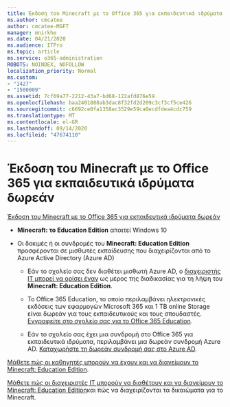 ```yaml
---
title: Έκδοση του Minecraft με το Office 365 για εκπαιδευτικά ιδρύματα δωρεάν
ms.author: cmcatee
author: cmcatee-MSFT
manager: mnirkhe
ms.date: 04/21/2020
ms.audience: ITPro
ms.topic: article
ms.service: o365-administration
ROBOTS: NOINDEX, NOFOLLOW
localization_priority: Normal
ms.custom:
- "1427"
- "1500009"
ms.assetid: 7cf69a77-2212-43a7-bd68-122afd876e59
ms.openlocfilehash: baa2401888ab3dac8f32fd2d209c3cf3cf5ce426
ms.sourcegitcommit: c6692ce0fa1358ec3529e59ca0ecdfdea4cdc759
ms.translationtype: MT
ms.contentlocale: el-GR
ms.lasthandoff: 09/14/2020
ms.locfileid: "47674110"
---
```

# <a name="minecraft-edition-with-office-365-education-for-free"></a>Έκδοση του Minecraft με το Office 365 για εκπαιδευτικά ιδρύματα δωρεάν

[Έκδοση του Minecraft με το Office 365 για εκπαιδευτικά ιδρύματα δωρεάν](https://docs.microsoft.com/education/windows/get-minecraft-for-education)
  
- **Minecraft: το Education Edition** απαιτεί Windows 10

- Οι δοκιμές ή οι συνδρομές του **Minecraft: Education Edition** προσφέρονται σε μισθωτές εκπαίδευσης που διαχειρίζονται από το Azure Active Directory (Azure AD)

  - Εάν το σχολείο σας δεν διαθέτει μισθωτή Azure AD, ο [διαχειριστής IT μπορεί να ορίσει έναν](https://docs.microsoft.com/education/windows/school-get-minecraft) ως μέρος της διαδικασίας για τη λήψη του **Minecraft: Education Edition**.

  - Το Office 365 Education, το οποίο περιλαμβάνει ηλεκτρονικές εκδόσεις των εφαρμογών Microsoft 365 και 1 TB online Storage είναι δωρεάν για τους εκπαιδευτικούς και τους σπουδαστές. [Εγγραφείτε στο σχολείο σας για το Office 365 Education](https://products.office.com/academic/office-365-education-plan).

  - Εάν το σχολείο σας έχει μια συνδρομή στο Office 365 για εκπαιδευτικά ιδρύματα, περιλαμβάνει μια δωρεάν συνδρομή Azure AD. [Καταχωρήστε τη δωρεάν συνδρομή σας στο Azure AD](https://msdn.microsoft.com/library/windows/hardware/mt703369%28v=vs.85%29.aspx).

[Μάθετε πώς οι καθηγητές μπορούν να έχουν και να διανείμουν το Minecraft: Education Edition](https://docs.microsoft.com/education/windows/teacher-get-minecraft).
  
[Μάθετε πώς οι διαχειριστές IT μπορούν να διαθέτουν και να διανείμουν το Minecraft: Education Edition](https://docs.microsoft.com/education/windows/school-get-minecraft)και πώς να διαχειρίζονται τα δικαιώματα για το Minecraft.
